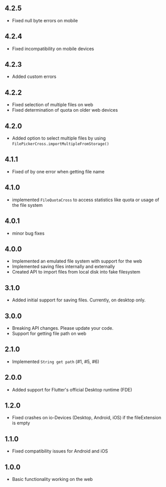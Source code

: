 ## 4.2.5

* Fixed null byte errors on mobile

## 4.2.4

* Fixed incompatibility on mobile devices

## 4.2.3

* Added custom errors

## 4.2.2

* Fixed selection of multiple files on web
* Fixed determination of quota on older web devices

## 4.2.0

* Added option to select multiple files by using `FilePickerCross.importMultipleFromStorage()`

## 4.1.1

* Fixed of by one error when getting file name

## 4.1.0

* implemented `FileQuotaCross` to access statistics like quota or usage of the file system

## 4.0.1

* minor bug fixes

## 4.0.0

* Implemented an emulated file system with support for the web
* Implemented saving files internally and externally
* Created API to import files from local disk into fake filesystem

## 3.1.0

* Added initial support for saving files. Currently, on desktop only.

## 3.0.0

* Breaking API changes. Please update your code.
* Support for getting file path on web

## 2.1.0

* Implemented `String get path` (#1, #5, #6)

## 2.0.0

* Added support for Flutter's official Desktop runtime (FDE)

## 1.2.0

* Fixed crashes on io-Devices (Desktop, Android, iOS) if the fileExtension is empty

## 1.1.0

* Fixed compatibility issues for Android and iOS

## 1.0.0

* Basic functionality working on the web
